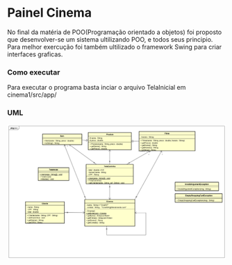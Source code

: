 # Painel Cinema 
No final da matéria de POO(Programação orientado a objetos) foi proposto que desenvolver-se um sistema ultilizando POO, e todos seus principio.
</br>
Para melhor exercução foi também ultilizado o framework Swing para criar interfaces graficas.
</br>
### Como executar
Para executar o programa basta inciar o arquivo TelaInicial em cinema1/src/app/

### UML
<p align="center">
    <img src="cinema.png" width="364*2" />
</p>
